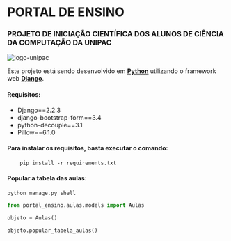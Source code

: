 PORTAL DE ENSINO
=====================
### PROJETO DE INICIAÇÃO CIENTÍFICA DOS ALUNOS DE CIÊNCIA DA COMPUTAÇÃO DA UNIPAC  
![logo-unipac](https://bitbucket.org/pic_unipac/portal_ensino/raw/2f2393fb69d4d293fa7e6663e149e6525b7081ee/arquivos_readme/logo_unipac.png)

Este projeto está sendo desenvolvido em **[Python]** utilizando o framework web **[Django]**.

#### Requisitos:

* Django==2.2.3
* django-bootstrap-form==3.4
* python-decouple==3.1
* Pillow==6.1.0

#### Para instalar os requisitos, basta executar o comando:  

```shell script
    pip install -r requirements.txt
```  

#### Popular a tabela das aulas:

```shell script
python manage.py shell
```

```python
from portal_ensino.aulas.models import Aulas
```

```python
objeto = Aulas()
```
```python
objeto.popular_tabela_aulas()
```

[Python]: https://www.python.org/
[Django]: https://www.djangoproject.com/
